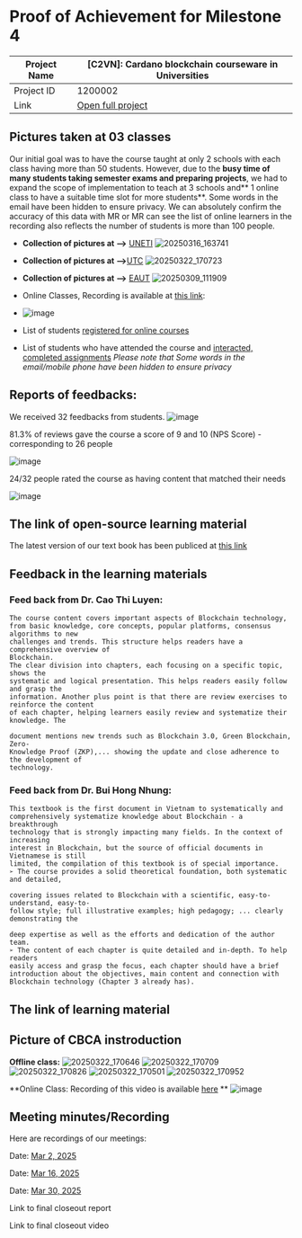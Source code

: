 #  Proof of Achievement for Milestone 4
|  Project Name |  [C2VN]: Cardano blockchain courseware in Universities |
| ------------ | ------------ |
| Project ID  | 1200002  |
|  Link  |  [Open full project](https://projectcatalyst.io/funds/12/f12-cardano-open-ecosystem/c2vn-cardano-blockchain-courseware-in-universities) |



## Pictures taken at 03 classes
Our initial goal was to have the course taught at only 2 schools with each class having more than 50 students. However, due to the **busy time of many students taking semester exams and preparing projects**, we had to expand the scope of implementation to teach at 3 schools and** 1 online class to have a suitable time slot for more students**.
Some words in the email have been hidden to ensure privacy. We can absolutely confirm the accuracy of this data with MR or MR can see the list of online learners in the recording also reflects the number of students is more than 100 people.
- **Collection of pictures at -->** [UNETI](https://drive.google.com/drive/folders/1aHgRMHEtjqnaMX-x0at1Uc1HvmCJf_9_?usp=sharing)
  ![20250316_163741](https://github.com/user-attachments/assets/a32adcfc-01bb-4c2c-a167-51afac29bcf9)

- **Collection of pictures at -->**[UTC](https://drive.google.com/drive/folders/1f3G05SeGDybx7W68YM27FlkAq-MLB-ay?usp=sharing)
  ![20250322_170723](https://github.com/user-attachments/assets/6770b717-cd30-40aa-84e8-2c67c9743b84)

- **Collection of pictures at -->** [EAUT](https://drive.google.com/drive/folders/1wxBcJUXn0z8vj-CjJeAujAJUbValJepr?usp=sharing)
  ![20250309_111909](https://github.com/user-attachments/assets/4ce1e117-2e0a-45b2-969b-89a4e644b42b)

- Online Classes,  Recording is available at [this link](https://youtu.be/88UeYwok7M0?t=4250):
- 
  ![image](https://github.com/user-attachments/assets/95c72e2d-cd5c-4235-8439-c8a3c106e0c0)

 
  
  
- List of students [registered for online courses](https://docs.google.com/spreadsheets/d/1yYSeK-P1KFU1QxCrEvcuB2nY3NBGzmpHJYuyVL_ACdA/edit?gid=1992747189#gid=1992747189)
- List of students who have attended the course and [interacted, completed assignments](https://docs.google.com/spreadsheets/d/1yYSeK-P1KFU1QxCrEvcuB2nY3NBGzmpHJYuyVL_ACdA/edit?gid=673458355#gid=673458355)
  _Please note that Some words in the email/mobile phone have been hidden to ensure privacy_


## Reports of feedbacks:
We received 32 feedbacks from students.
![image](https://github.com/user-attachments/assets/bf252dec-a556-4308-a032-0657fc0fbd29)

81.3% of reviews gave the course a score of 9 and 10 (NPS Score) - corresponding to 26 people

![image](https://github.com/user-attachments/assets/db9e0acc-079c-4024-a4e6-13b2bad6835a)

24/32 people rated the course as having content that matched their needs

![image](https://github.com/user-attachments/assets/770b3246-bc54-403e-8412-1bd2b09656bc)

## The link of open-source learning material

The latest version of our text book has been publiced at [this link](https://github.com/cardano2vn/Project-Catalyst/blob/main/1200002%3ACardano%20blockchain%20courseware%20in%20Universities/Milestone4/Blockchain%20C%C6%A1%20B%E1%BA%A3n.pdf)



## Feedback in the learning materials
### Feed back from Dr. Cao Thi Luyen:
```
The course content covers important aspects of Blockchain technology,
from basic knowledge, core concepts, popular platforms, consensus algorithms to new
challenges and trends. This structure helps readers have a comprehensive overview of
Blockchain.
The clear division into chapters, each focusing on a specific topic, shows the
systematic and logical presentation. This helps readers easily follow and grasp the
information. Another plus point is that there are review exercises to reinforce the content
of each chapter, helping learners easily review and systematize their knowledge. The

document mentions new trends such as Blockchain 3.0, Green Blockchain, Zero-
Knowledge Proof (ZKP),... showing the update and close adherence to the development of 
technology.
```

### Feed back from Dr. Bui Hong Nhung:
```
This textbook is the first document in Vietnam to systematically and
comprehensively systematize knowledge about Blockchain - a breakthrough
technology that is strongly impacting many fields. In the context of increasing
interest in Blockchain, but the source of official documents in Vietnamese is still
limited, the compilation of this textbook is of special importance.
➢ The course provides a solid theoretical foundation, both systematic and detailed,

covering issues related to Blockchain with a scientific, easy-to-understand, easy-to-
follow style; full illustrative examples; high pedagogy; ... clearly demonstrating the

deep expertise as well as the efforts and dedication of the author team.
➢ The content of each chapter is quite detailed and in-depth. To help readers
easily access and grasp the focus, each chapter should have a brief
introduction about the objectives, main content and connection with
Blockchain technology (Chapter 3 already has).
```


## The link of learning material
## Picture of CBCA instroduction 
**Offline class:**
![20250322_170646](https://github.com/user-attachments/assets/16978c35-47ae-4371-931a-1f0cfc821d76)
![20250322_170709](https://github.com/user-attachments/assets/da1b56ce-6523-4910-a1bb-fa10bad77b89)
![20250322_170826](https://github.com/user-attachments/assets/1f284da7-b21c-4e09-801f-5a53a8e731d0)
![20250322_170501](https://github.com/user-attachments/assets/7f3c9098-0682-4a48-bb38-1fa7108f3ea7)
![20250322_170952](https://github.com/user-attachments/assets/df7b8ea1-c2f8-4de2-8830-5ac02c9c78ac)



**Online Class: Recording of this video is available [here](https://youtu.be/vxSJNJHF2YA?t=1405)
**
![image](https://github.com/user-attachments/assets/cbf14781-9deb-4380-924c-1172371a1f36)


## Meeting minutes/Recording  
Here are recordings of our meetings:

Date: [Mar 2, 2025](https://www.youtube.com/watch?v=I0zC5jvY084)

Date: [Mar 16, 2025](https://youtu.be/yjd0qBYECAA)

Date: [Mar 30, 2025](https://www.youtube.com/watch?v=CWwvP_kZVn8)

Link to final closeout report

Link to final closeout video
